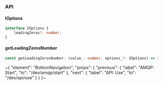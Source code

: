 

### API

#### IOptions

```ts
interface IOptions {
    leadingZeros?: number;
}
```

#### getLeadingZerosNumber

```ts
const getLeadingZerosNumber: (value_: number, options_?: IOptions) => string;
```


~{
  "element": "BottomNavigation",
  "props": {
    "previous": {
      "label": "AMQP: Start",
      "to": "/dev/amqp/start"
    },
    "next": {
      "label": "API: Use",
      "to": "/dev/api/use"
    }
  }
}~